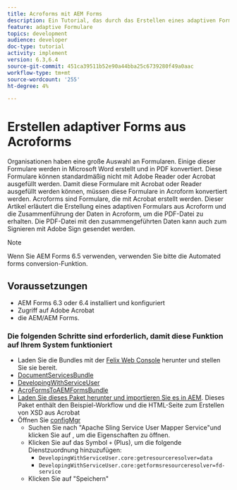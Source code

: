 ```yaml
---
title: Acroforms mit AEM Forms
description: Ein Tutorial, das durch das Erstellen eines adaptiven Formulars mit Acroform und das Zusammenführen der Daten führt, um eine PDF-Datei zu erhalten. Die PDF-Datei mit den zusammengeführten Daten kann dann zum Signieren mit Adobe Sign gesendet werden.
feature: adaptive Formulare
topics: development
audience: developer
doc-type: tutorial
activity: implement
version: 6.3,6.4
source-git-commit: 451ca39511b52e90a44bba25c6739280f49a0aac
workflow-type: tm+mt
source-wordcount: '255'
ht-degree: 4%

---
```



# Erstellen adaptiver Forms aus Acroforms

Organisationen haben eine große Auswahl an Formularen. Einige dieser Formulare werden in Microsoft Word erstellt und in PDF konvertiert. Diese Formulare können standardmäßig nicht mit Adobe Reader oder Acrobat ausgefüllt werden. Damit diese Formulare mit Acrobat oder Reader ausgefüllt werden können, müssen diese Formulare in Acroform konvertiert werden. Acroforms sind Formulare, die mit Acrobat erstellt werden. Dieser Artikel erläutert die Erstellung eines adaptiven Formulars aus Acroform und die Zusammenführung der Daten in Acroform, um die PDF-Datei zu erhalten. Die PDF-Datei mit den zusammengeführten Daten kann auch zum Signieren mit Adobe Sign gesendet werden.

>[!NOTE]
>
>Wenn Sie AEM Forms 6.5 verwenden, verwenden Sie bitte die Automated forms conversion-Funktion.

## Voraussetzungen

* AEM Forms 6.3 oder 6.4 installiert und konfiguriert
* Zugriff auf Adobe Acrobat
* die AEM/AEM Forms.

### Die folgenden Schritte sind erforderlich, damit diese Funktion auf Ihrem System funktioniert

* Laden Sie die Bundles mit der [Felix Web Console](http://localhost:4502/system/console/bundles) herunter und stellen Sie sie bereit.
* [DocumentServicesBundle](/help/forms/assets/common-osgi-bundles/AEMFormsDocumentServices.core-1.0-SNAPSHOT.jar)
* [DevelopingWithServiceUser](/help/forms/assets/common-osgi-bundles/DevelopingWithServiceUser.jar)
* [AcroFormsToAEMFormsBundle](https://forms.enablementadobe.com/content/DemoServerBundles/AcroFormToAEMForm.core-1.0-SNAPSHOT.jar)
* [Laden Sie dieses Paket herunter und importieren Sie es in AEM](assets/acro-form-aem-form.zip). Dieses Paket enthält den Beispiel-Workflow und die HTML-Seite zum Erstellen von XSD aus Acrobat
* Öffnen Sie [configMgr](http://localhost:4502/system/console/configMgr)
   * Suchen Sie nach &quot;Apache Sling Service User Mapper Service&quot;und klicken Sie auf , um die Eigenschaften zu öffnen.
   * Klicken Sie auf das Symbol `+` (Plus), um die folgende Dienstzuordnung hinzuzufügen:
      * `DevelopingWithServiceUser.core:getresourceresolver=data`
      * `DevelopingWithServiceUser.core:getformsresourceresolver=fd-service`
   * Klicken Sie auf &quot;Speichern&quot;
